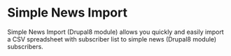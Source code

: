 # Simple News Import
Simple News Import (Drupal8 module) allows you quickly and easily import a CSV spreadsheet with subscriber list to simple news (Drupal8 module) subscribers.
